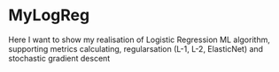 # MyLogReg
Here I want to show my realisation of Logistic Regression ML algorithm, supporting metrics calculating, regularsation (L-1, L-2, ElasticNet) and stochastic gradient descent
